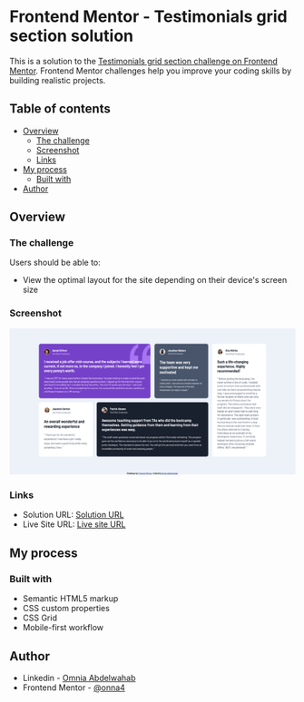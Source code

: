 # Frontend Mentor - Testimonials grid section solution

This is a solution to the [Testimonials grid section challenge on Frontend Mentor](https://www.frontendmentor.io/challenges/testimonials-grid-section-Nnw6J7Un7). Frontend Mentor challenges help you improve your coding skills by building realistic projects. 

## Table of contents

- [Overview](#overview)
  - [The challenge](#the-challenge)
  - [Screenshot](#screenshot)
  - [Links](#links)
- [My process](#my-process)
  - [Built with](#built-with)
- [Author](#author)


## Overview

### The challenge

Users should be able to:

- View the optimal layout for the site depending on their device's screen size

### Screenshot

![project screenshot](./design/desktop-view.png)


### Links

- Solution URL: [Solution URL](https://www.frontendmentor.io/solutions/testimonials-grid-section-VHvv0XzZDG)
- Live Site URL: [Live site URL](https://onna4.github.io/testimonials-grid-section)

## My process

### Built with

- Semantic HTML5 markup
- CSS custom properties
- CSS Grid
- Mobile-first workflow


## Author

- Linkedin - [Omnia Abdelwahab](https://www.linkedin.com/in/omnia-abdelwahab-170306249)
- Frontend Mentor - [@onna4](https://www.frontendmentor.io/profile/onna4)
